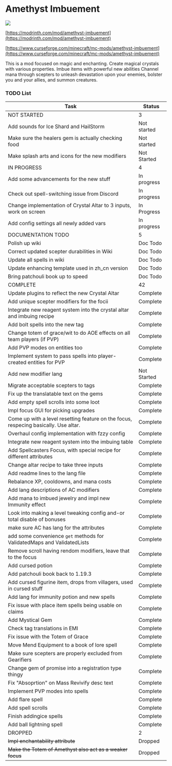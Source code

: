 # Amethyst Imbuement
<p align="left">
<a href="https://opensource.org/licenses/MIT"><img src="https://img.shields.io/badge/License-MIT-brightgreen.svg"></a>
</p>

[https://modrinth.com/mod/amethyst-imbuement](https://modrinth.com/mod/amethyst-imbuement)

[https://www.curseforge.com/minecraft/mc-mods/amethyst-imbuement](https://www.curseforge.com/minecraft/mc-mods/amethyst-imbuement)

This is a mod focused on magic and enchanting. 
Create magical crystals with various properties. 
Imbue items with powerful new abilities 
Channel mana through scepters to unleash devastation upon your enemies, bolster you and your allies, and summon creatures.

### TODO List
|Task|Status|
|----|------|
|NOT STARTED|3|
|Add sounds for Ice Shard and HailStorm|Not started|
|Make sure the healers gem is actually checking food|Not started|
|Make splash arts and icons for the new modifiers|Not Started|
|IN PROGRESS|4|
|Add some advancements for the new stuff|In progress|
|Check out spell-switching issue from Discord|In progress|
|Change implementation of Crystal Altar to 3 inputs, work on screen|In Progress|
|Add config settings all newly added vars|In progress|
|DOCUMENTATION TODO|5|
|Polish up wiki|Doc Todo|
|Correct updated scepter durabilities in Wiki|Doc Todo|
|Update all spells in wiki|Doc Todo|
|Update enhancing template used in zh_cn version|Doc Todo|
|Bring patchouli book up to speed|Doc Todo|
|COMPLETE|42|
|Update plugins to reflect the new Crystal Altar|Complete|
|Add unique scepter modifiers for the focii|Complete|
|Integrate new reagent system into the crystal altar and imbuing recipe|Complete|
|Add bolt spells into the new tag|Complete|
|Change totem of grace/wit to do AOE effects on all team players (if PVP)|Complete|
|Add PVP modes on entities too|Complete|
|Implement system to pass spells into player-created entities for PVP|Complete|
|Add new modifier lang|Not Started|
|Migrate acceptable scepters to tags|Complete|
|Fix up the translatable text on the gems|Complete|
|Add empty spell scrolls into some loot|Complete|
|Impl focus GUI for picking upgrades|Complete|
|Come up with a level resetting feature on the focus, respecing basically. Use altar.|Complete|
|Overhaul config implementation with fzzy config|Complete|
|Integrate new reagent system into the imbuing table|Complete|
|Add Spellcasters Focus, with special recipe for different attributes|Complete|
|Change altar recipe to take three inputs|Complete|
|Add readme lines to the lang file|Complete|
|Rebalance XP, cooldowns, and mana costs|Complete|
|Add lang descriptions of AC modifiers|Complete|
|Add mana to imbued jewelry and impl new Immunity effect|Complete|
|Look into making a level tweaking config and-or total disable of bonuses|Complete|
|make sure AC has lang for the attributes|Complete|
|add some convenience `get` methods for ValidatedMaps and ValidatedLists|Complete|
|Remove scroll having rendom modifiers, leave that to the focus|Complete|
|Add cursed potion|Complete|
|Add patchouli book back to 1.19.3|Complete|
|Add cursed figurine item, drops from villagers, used in cursed stuff|Complete|
|Add lang for immunity potion and new spells|Complete|
|Fix issue with place item spells being usable on claims|Complete|
|Add Mystical Gem|Complete|
|Check tag translations in EMI|Complete|
|Fix issue with the Totem of Grace|Complete|
|Move Mend Equipment to a book of lore spell|Complete|
|Make sure scepters are properly excluded from Gearifiers|Complete|
|Change gem of promise into a registration type thingy|Complete|
|Fix "Absoprtion" on Mass Revivify desc text|Complete|
|Implement PVP modes into spells|Complete|
|Add flare spell|Complete|
|Add spell scrolls|Complete|
|Finish addingice spells|Complete|
|Add ball lightning spell|Complete|
|DROPPED|2|
|~~Impl enchantability attribute~~|Dropped|
|~~Make the Totem of Amethyst also act as a weaker focus~~|Dropped|
